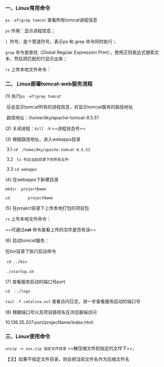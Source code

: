 ### 一、Linux常用命令

`ps -ef|grep tomcat`    查看所有tomcat进程信息

`ps`    作用：显示进程信息；

`| `符号，是个管道符号，表示ps 和 grep 命令同时执行；

`grep` 命令是查找（Global Regular Expression Print），使用正则表达式搜索文本，然后把匹配的行显示出来；



`rz`       上传本地文件命令：

### 二、 Linux部署tomcat-web服务流程

(1) 	执行`ps -ef|grep tomcat`    

​		后会显示tomcat所有的进程信息，并显示tomcat服务的路径地址

​		路径地址：/home/dky/apache-tomcat-8.5.51

(2)	关闭进程：`kill -9`  ==进程状态号== 

(3)	根据路径地址，进入webapps目录

​        3.1   `cd  /home/dky/apache-tomcat-8.5.51`

​		3.2  ` ls 列出当前目录下的所有文件`

​		3.3   `cd webapps`

(4)	在webapps下新建目录

`mkdir  projectName`

`cd 	   projectName`

(5)	在project目录下上传本地打包的项目包

`rz`       上传本地文件命令：

==可通过**cat** 命令查看上传的文件是否有误==

(6)	启动tomcat服务：

在bin目录下执行启动命令

​	`cd ../bin`

​	`./startup.sh`

(7) 	查看服务启动的端口号port

`cd  ../logs`

`tail -f catalina.out` 查看访问日志，进一步查看服务启动的端口号

(8)	根据端口号以及项目路径名在浏览器端访问

10.136.35.207:port/projecName/index.html

### 三、Linux使用命令

`unzip -n xxx.zip 指定文件目录`    ==解压缩文件到指定的文件下==，

【注】如果不指定文件目录，则会把当前文件名作为压缩文件名



